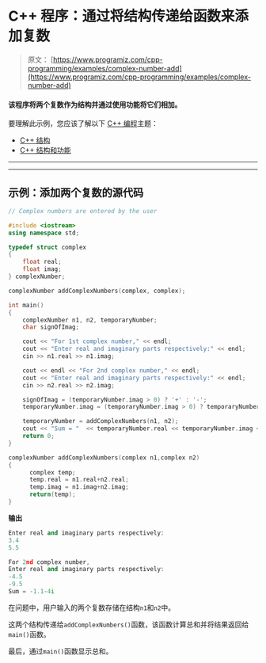 # C++ 程序：通过将结构传递给函数来添加复数

> 原文： [https://www.programiz.com/cpp-programming/examples/complex-number-add](https://www.programiz.com/cpp-programming/examples/complex-number-add)

#### 该程序将两个复数作为结构并通过使用功能将它们相加。

要理解此示例，您应该了解以下 [C++ 编程](/cpp-programming "C++ tutorial")主题：

*   [C++ 结构](/cpp-programming/structure)
*   [C++ 结构和功能](/cpp-programming/structure-function)

* * *

* * *

## 示例：添加两个复数的源代码

```cpp
// Complex numbers are entered by the user

#include <iostream>
using namespace std;

typedef struct complex
{
    float real;
    float imag;
} complexNumber;

complexNumber addComplexNumbers(complex, complex);

int main()
{
    complexNumber n1, n2, temporaryNumber;
    char signOfImag;

    cout << "For 1st complex number," << endl;
    cout << "Enter real and imaginary parts respectively:" << endl;
    cin >> n1.real >> n1.imag;

    cout << endl << "For 2nd complex number," << endl;
    cout << "Enter real and imaginary parts respectively:" << endl;
    cin >> n2.real >> n2.imag;

    signOfImag = (temporaryNumber.imag > 0) ? '+' : '-';
    temporaryNumber.imag = (temporaryNumber.imag > 0) ? temporaryNumber.imag : -temporaryNumber.imag; 

    temporaryNumber = addComplexNumbers(n1, n2);    
    cout << "Sum = "  << temporaryNumber.real << temporaryNumber.imag << "i";
    return 0;
}

complexNumber addComplexNumbers(complex n1,complex n2)
{
      complex temp;
      temp.real = n1.real+n2.real;
      temp.imag = n1.imag+n2.imag;
      return(temp);
} 
```

**输出**

```cpp
Enter real and imaginary parts respectively:
3.4
5.5

For 2nd complex number,
Enter real and imaginary parts respectively:
-4.5
-9.5
Sum = -1.1-4i
```

在问题中，用户输入的两个复数存储在结构`n1`和`n2`中。

这两个结构传递给`addComplexNumbers()`函数，该函数计算总和并将结果返回给`main()`函数。

最后，通过`main()`函数显示总和。
